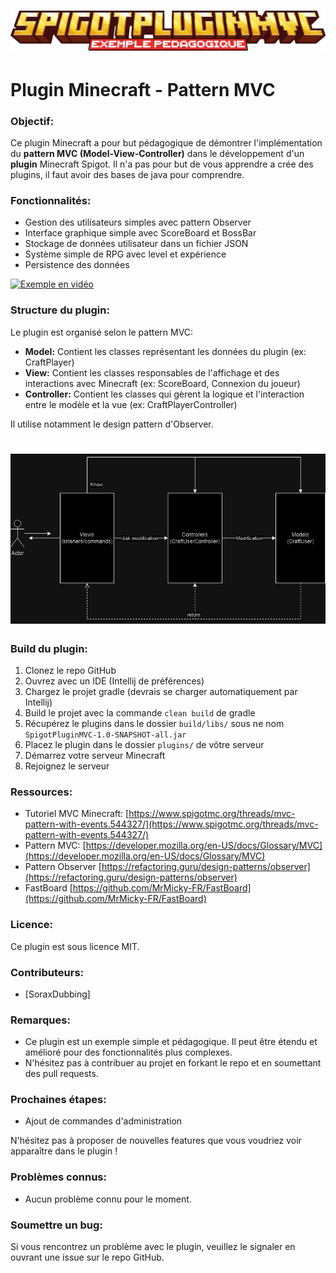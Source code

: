 <h1 align="center">
  <img src="https://raw.githubusercontent.com/Sorax5/SpigotPluginMVC/master/assets/minecraft_title.png">
</h1>

# Plugin Minecraft - Pattern MVC

### **Objectif:**

Ce plugin Minecraft a pour but pédagogique de démontrer l'implémentation du **pattern MVC (Model-View-Controller)** dans le développement d'un **plugin** Minecraft Spigot.
Il n'a pas pour but de vous apprendre a crée des plugins, il faut avoir des bases de java pour comprendre.

### **Fonctionnalités:**

* Gestion des utilisateurs simples avec pattern Observer
* Interface graphique simple avec ScoreBoard et BossBar
* Stockage de données utilisateur dans un fichier JSON
* Système simple de RPG avec level et expérience
* Persistence des données

[![Exemple en vidéo](https://img.youtube.com/vi/RI41xBlDplI/0.jpg)](https://www.youtube.com/watch?v=RI41xBlDplI)

### **Structure du plugin:**

Le plugin est organisé selon le pattern MVC:

* **Model:** Contient les classes représentant les données du plugin (ex: CraftPlayer)
* **View:** Contient les classes responsables de l'affichage et des interactions avec Minecraft (ex: ScoreBoard, Connexion du joueur)
* **Controller:** Contient les classes qui gèrent la logique et l'interaction entre le modèle et la vue (ex: CraftPlayerController)

Il utilise notamment le design pattern d'Observer.

<h1 align="center">
  <img src="https://raw.githubusercontent.com/Sorax5/SpigotPluginMVC/master/assets/mvc_exemple.png">
</h1>

### **Build du plugin:**

1. Clonez le repo GitHub
2. Ouvrez avec un IDE (Intellij de préférences)
3. Chargez le projet gradle (devrais se charger automatiquement par Intellij)
4. Build le projet avec la commande `clean build` de gradle
5. Récupérez le plugins dans le dossier `build/libs/` sous ne nom `SpigotPluginMVC-1.0-SNAPSHOT-all.jar`
6. Placez le plugin dans le dossier `plugins/` de vôtre serveur
2. Démarrez votre serveur Minecraft
3. Rejoignez le serveur

### **Ressources:**

* Tutoriel MVC Minecraft: [https://www.spigotmc.org/threads/mvc-pattern-with-events.544327/](https://www.spigotmc.org/threads/mvc-pattern-with-events.544327/)
* Pattern MVC: [https://developer.mozilla.org/en-US/docs/Glossary/MVC](https://developer.mozilla.org/en-US/docs/Glossary/MVC)
* Pattern Observer [https://refactoring.guru/design-patterns/observer](https://refactoring.guru/design-patterns/observer)
* FastBoard [https://github.com/MrMicky-FR/FastBoard](https://github.com/MrMicky-FR/FastBoard)

### **Licence:**

Ce plugin est sous licence MIT.

### **Contributeurs:**

* [SoraxDubbing]

### **Remarques:**

* Ce plugin est un exemple simple et pédagogique. Il peut être étendu et amélioré pour des fonctionnalités plus complexes.
* N'hésitez pas à contribuer au projet en forkant le repo et en soumettant des pull requests.

### **Prochaines étapes:**

* Ajout de commandes d'administration

N'hésitez pas à proposer de nouvelles features que vous voudriez voir apparaître dans le plugin !

### **Problèmes connus:**

* Aucun problème connu pour le moment.

### **Soumettre un bug:**

Si vous rencontrez un problème avec le plugin, veuillez le signaler en ouvrant une issue sur le repo GitHub.
